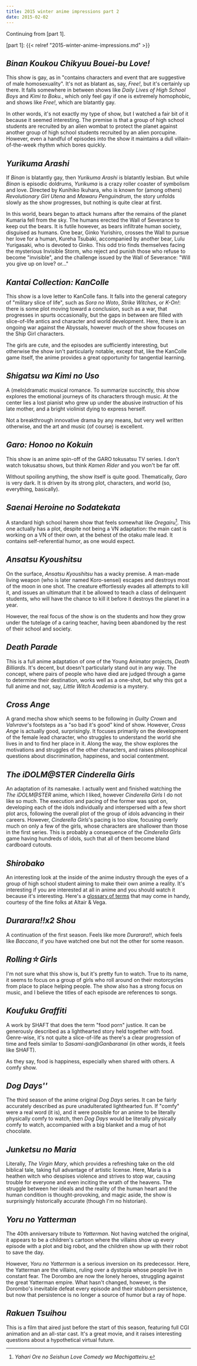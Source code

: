 ```yaml
---
title: 2015 winter anime impressions part 2
date: 2015-02-02
---
```


Continuing from [part 1].

[part 1]: {{< relref "2015-winter-anime-impressions.md" >}}

## <i>Binan Koukou Chikyuu Bouei-bu Love!</i>

This show is gay, as in "contains characters and event that are suggestive of
male homosexuality".  It's not as blatant as, say, <i>Free!</i>, but it's
certainly up there.  It falls somewhere in between shows like <i>Daily Lives of
High School Boys</i> and <i>Kimi to Boku.</i>, which only feel gay if one is
extremely homophobic, and shows like <i>Free!</i>, which are blatantly gay.

In other words, it's not exactly my type of show, but I watched a fair bit of
it because it seemed interesting.  The premise is that a group of high school
students are recruited by an alien wombat to protect the planet against another
group of high school students recruited by an alien porcupine.  However, even a
handful of episodes into the show it maintains a dull villain-of-the-week
rhythm which bores quickly.

## <i>Yurikuma Arashi</i>

If <i>Binan</i> is blatantly gay, then <i>Yurikuma Arashi</i> is blatantly
lesbian.  But while <i>Binan</i> is episodic doldrums, <i>Yurikuma</i> is a
crazy roller coaster of symbolism and love.  Directed by Kunihiko Ikuhara, who
is known for (among others) <i>Revolutionary Girl Utena</i> and <i>Mawaru
Penguindrum</i>, the story unfolds slowly as the show progresses, but nothing
is quite clear at first.

In this world, bears began to attack humans after the remains of the planet
Kumaria fell from the sky.  The humans erected the Wall of Severance to keep
out the bears.  It is futile however, as bears infiltrate human society,
disguised as humans.  One bear, Ginko Yurishiro, crosses the Wall to pursue her
love for a human, Kureha Tsubaki, accompanied by another bear, Lulu Yurigasaki,
who is devoted to Ginko.  This odd trio finds themselves facing the mysterious
Invisible Storm, who reject and punish those who refuse to become "invisible",
and the challenge issued by the Wall of Severance: "Will you give up on love?
or..."

## <i>Kantai Collection: KanColle</i>

This show is a love letter to KanColle fans.  It falls into the general
category of "military slice of life", such as <i>Sora no Woto</i>, <i>Strike
Witches</i>, or <i>K-On!</i>: there is some plot moving toward a conclusion,
such as a war, that progresses in spurts occasionally, but the gaps in between
are filled with slice-of-life antics and character and world development.
Here, there is an ongoing war against the Abyssals, however much of the show
focuses on the Ship Girl characters.

The girls are cute, and the episodes are sufficiently interesting, but
otherwise the show isn't particularly notable, except that, like the KanColle
game itself, the anime provides a great opportunity for tangential learning.

## <i>Shigatsu wa Kimi no Uso</i>

A (melo)dramatic musical romance.  To summarize succinctly, this show explores
the emotional journeys of its characters through music.  At the center lies a
lost pianist who grew up under the abusive instruction of his late mother, and
a bright violinist dying to express herself.

Not a breakthrough innovative drama by any means, but very well written
otherwise, and the art and music (of course) is excellent.

## <i>Garo: Honoo no Kokuin</i>

This show is an anime spin-off of the GARO tokusatsu TV series.  I don't watch
tokusatsu shows, but think <i>Kamen Rider</i> and you won't be far off.

Without spoiling anything, the show itself is quite good.  Thematically,
<i>Garo</i> is very dark.  It is driven by its strong plot, characters, and
world (so, everything, basically).

## <i>Saenai Heroine no Sodatekata</i>

A standard high school harem show that feels somewhat like <i>Oregairu</i>[^1].
This one actually has a plot, despite not being a VN adaptation: the main cast
is working on a VN of their own, at the behest of the otaku male lead.  It
contains self-referential humor, as one would expect.

[^1]: <i>Yahari Ore no Seishun Love Comedy wa Machigatteiru.</i>

## <i>Ansatsu Kyoushitsu</i>

On the surface, <i>Ansatsu Kyoushitsu</i> has a wacky premise.  A man-made
living weapon (who is later named Koro-sensei) escapes and destroys most of the
moon in one shot.  The creature effortlessly evades all attempts to kill it,
and issues an ultimatum that it be allowed to teach a class of delinquent
students, who will have the chance to kill it before it destroys the planet in
a year.

However, the real focus of the show is on the students and how they grow under
the tutelage of a caring teacher, having been abandoned by the rest of their
school and society.

## <i>Death Parade</i>

This is a full anime adaptation of one of the Young Animator projects, <i>Death
Billiards</i>.  It's decent, but doesn't particularly stand out in any way.
The concept, where pairs of people who have died are judged through a game to
determine their destination, works well as a one-shot, but why this got a full
anime and not, say, <i>Little Witch Academia</i> is a mystery.

## <i>Cross Ange</i>

A grand mecha show which seems to be following in <i>Guilty Crown</i> and
<i>Valvrave</i>'s footsteps as a "so bad it's good" kind of show.  However,
<i>Cross Ange</i> is actually good, surprisingly.  It focuses primarily on the
development of the female lead character, who struggles to understand the world
she lives in and to find her place in it.  Along the way, the show explores the
motivations and struggles of the other characters, and raises philosophical
questions about discrimination, happiness, and social contentment. 

## <i>The iDOLM@STER Cinderella Girls</i>

An adaptation of its namesake.  I actually went and finished watching the
<i>The iDOLM@STER</i> anime, which I liked, however <i>Cinderella Girls</i> I
do not like so much.  The execution and pacing of the former was spot on,
developing each of the idols individually and interspersed with a few short
plot arcs, following the overall plot of the group of idols advancing in their
careers.  However, <i>Cinderella Girls</i>'s pacing is too slow, focusing
overly much on only a few of the girls, whose characters are shallower than
those in the first series.  This is probably a consequence of the <i>Cinderella
Girls</i> game having hundreds of idols, such that all of them become bland
cardboard cutouts.

## <i>Shirobako</i>

An interesting look at the inside of the anime industry through the eyes of a
group of high school student aiming to make their own anime a reality.  It's
interesting if you are interested at all in anime and you should watch it
because it's interesting.  Here's a [glossary of terms][glossary] that may come
in handy, courtesy of the fine folks at Altair & Vega.

[glossary]: http://altairandvega.net/2015/01/07/shirobako_glossary/

## <i>Durarara!!x2 Shou</i>

A continuation of the first season.  Feels like more <i>Durarara!!</i>, which
feels like <i>Baccano</i>, if you have watched one but not the other for some
reason.

## <i>Rolling☆Girls</i>

I'm not sure what this show is, but it's pretty fun to watch.  True to its
name, it seems to focus on a group of girls who roll around on their
motorcycles from place to place helping people.  The show also has a strong
focus on music, and I believe the titles of each episode are references to
songs.

## <i>Koufuku Graffiti</i>

A work by SHAFT that does the term "food porn" justice.  It can be generously
described as a lighthearted story held together with food.  Genre-wise, it's
not quite a slice-of-life as there's a clear progression of time and feels
similar to <i>Sasami-san@Ganbaranai</i> (in other words, it feels like SHAFT).

As they say, food is happiness, especially when shared with others.  A comfy
show.

## <i>Dog Days''</i>

The third season of the anime original <i>Dog Days</i> series.  It can be
fairly accurately described as pure unadulterated lighthearted fun.  If "comfy"
were a real word (it is), and it were possible for an anime to be literally
physically comfy to watch, then <i>Dog Days</i> would be literally physically
comfy to watch, accompanied with a big blanket and a mug of hot chocolate.

## <i>Junketsu no Maria</i>

Literally, <i>The Virgin Mary</i>, which provides a refreshing take on the old
biblical tale, taking full advantage of artistic license.  Here, Maria is a
heathen witch who despises violence and strives to stop war, causing trouble
for everyone and even inciting the wrath of the heavens.  The struggle between
her ideals and the reality of the human heart and the human condition is
thought-provoking, and magic aside, the show is surprisingly historically
accurate (though I'm no historian).

## <i>Yoru no Yatterman</i>

The 40th anniversary tribute to <i>Yatterman</i>.  Not having watched the
original, it appears to be a children's cartoon where the villains show
up every episode with a plot and big robot, and the children show up with their
robot to save the day.

However, <i>Yoru no Yatterman</i> is a serious inversion on its predecessor.
Here, the Yatterman are the villains, ruling over a dystopia whose people live
in constant fear.  The Dorombo are now the lonely heroes, struggling against
the great Yatterman empire.  What hasn't changed, however, is the Dorombo's
inevitable defeat every episode and their stubborn persistence, but now that
persistence is no longer a source of humor but a ray of hope.

## <i>Rakuen Tsuihou</i>

This is a film that aired just before the start of this season, featuring full
CGI animation and an all-star cast.  It's a great movie, and it raises
interesting questions about a hypothetical virtual future.
